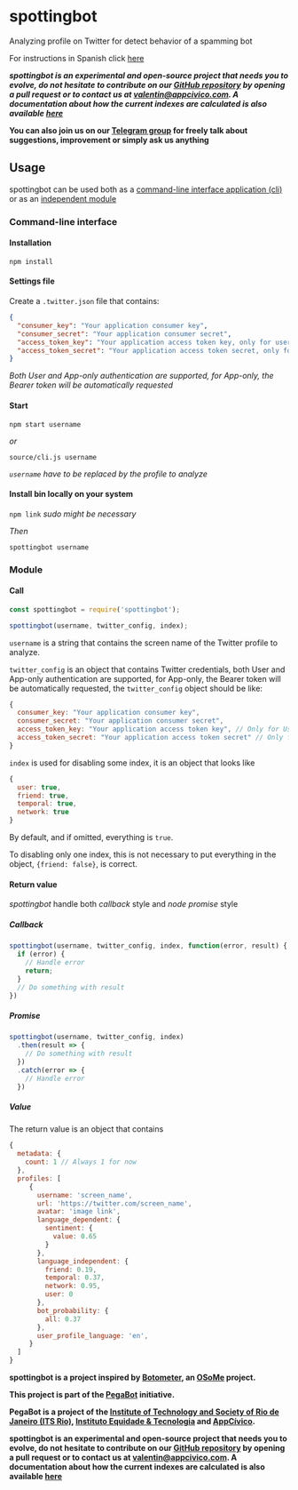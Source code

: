 # spottingbot
Analyzing profile on Twitter for detect behavior of a spamming bot

For instructions in Spanish click [here](README.md)


**_spottingbot is an experimental and open-source project that needs you to evolve, do not hesitate to contribute on our [GitHub repository](https://github.com/AppCivico/spottingbot) by opening a pull request or to contact us at [valentin@appcivico.com](mailto:valentin@appcivico.com). A documentation about how the current indexes are calculated is also available [here](https://github.com/AppCivico/spottingbot/blob/master/documentation/)_**

**You can also join us on our [Telegram group](https://t.me/joinchat/AOHjCkUyx1zPuNzhf36mEw) for freely talk about suggestions, improvement or simply ask us anything**

## Usage

spottingbot can be used both as a [command-line interface application (cli)](https://github.com/AppCivico/spottingbot#command-line-interface) or as an [independent module](https://github.com/AppCivico/spottingbot#module)

### Command-line interface

#### Installation

`npm install`

#### Settings file

Create a `.twitter.json` file that contains:

```json
{
  "consumer_key": "Your application consumer key",
  "consumer_secret": "Your application consumer secret",
  "access_token_key": "Your application access token key, only for user authentication",
  "access_token_secret": "Your application access token secret, only for user authentication"
}
```

*Both User and App-only authentication are supported, for App-only, the Bearer token will be automatically requested*

#### Start

`npm start username`

*or*

`source/cli.js username`

*`username` have to be replaced by the profile to analyze*

#### Install bin locally on your system

`npm link` *sudo might be necessary*

*Then*

`spottingbot username`

### Module

#### Call

```js
const spottingbot = require('spottingbot');

spottingbot(username, twitter_config, index);
```

`username` is a string that contains the screen name of the Twitter profile to analyze.

`twitter_config` is an object that contains Twitter credentials, both User and App-only authentication are supported, for App-only, the Bearer token will be automatically requested, the `twitter_config` object should be like:

```js
{
  consumer_key: "Your application consumer key",
  consumer_secret: "Your application consumer secret",
  access_token_key: "Your application access token key", // Only for User authentication
  access_token_secret: "Your application access token secret" // Only for User authentication
}
```

`index` is used for disabling some index, it is an object that looks like
```js
{
  user: true,
  friend: true,
  temporal: true,
  network: true
}
```

By default, and if omitted, everything is `true`.

To disabling only one index, this is not necessary to put everything in the object, `{friend: false}`, is correct.

#### Return value

*spottingbot* handle both *callback* style and *node promise* style

##### Callback

```js
spottingbot(username, twitter_config, index, function(error, result) {
  if (error) {
    // Handle error
    return;
  }
  // Do something with result
})
```

##### Promise

```js
spottingbot(username, twitter_config, index)
  .then(result => {
    // Do something with result
  })
  .catch(error => {
    // Handle error
  })
```

##### Value

The return value is an object that contains

```js
{
  metadata: {
    count: 1 // Always 1 for now
  },
  profiles: [
     {
       username: 'screen_name',
       url: 'https://twitter.com/screen_name',
       avatar: 'image link',
       language_dependent: {
         sentiment: {
           value: 0.65
         }
       },
       language_independent: {
         friend: 0.19,
         temporal: 0.37,
         network: 0.95,
         user: 0
       },
       bot_probability: {
         all: 0.37
       },
       user_profile_language: 'en',
     }
  ]
}
```

**spottingbot is a project inspired by [Botometer](https://botometer.iuni.iu.edu/#!/), an [OSoMe](https://osome.iuni.iu.edu/) project.**

**This project is part of the [PegaBot](http://www.pegabot.com.br) initiative.**

**PegaBot is a project of the [Institute of Technology and Society of Rio de Janeiro (ITS Rio)](https://itsrio.org), [Instituto Equidade & Tecnologia](https://tecnologiaequidade.org.br/) and [AppCívico](https://appcivico.com/).**

**spottingbot is an experimental and open-source project that needs you to evolve, do not hesitate to contribute on our [GitHub repository](https://github.com/AppCivico/spottingbot) by opening a pull request or to contact us at [valentin@appcivico.com](mailto:valentin@appcivico.com). A documentation about how the current indexes are calculated is also available [here](https://github.com/AppCivico/spottingbot/blob/master/documentation/)**

